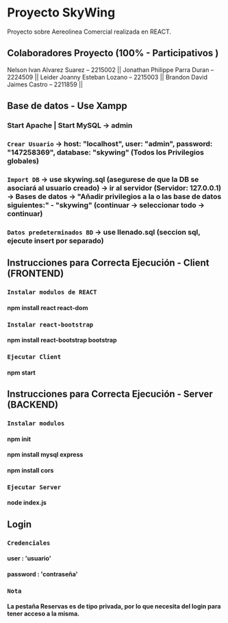 # Proyecto SkyWing
Proyecto sobre Aereolinea Comercial realizada en REACT.

## Colaboradores Proyecto (100% - Participativos )
Nelson Ivan Alvarez Suarez – 2215002 ||
 Jonathan Philippe Parra Duran – 2224509 ||
 Leider Joanny Esteban Lozano – 2215003  ||
 Brandon David Jaimes Castro – 2211859 ||

## Base de datos - Use Xampp

### Start Apache | Start MySQL -> admin 
### `Crear Usuario` -> host: "localhost", user: "admin", password: "147258369", database: "skywing" (Todos los Privilegios globales)
### `Import DB` -> use skywing.sql (asegurese de que la DB se asociará al usuario creado) -> ir al servidor (Servidor: 127.0.0.1) -> Bases de datos -> "Añadir privilegios a la o las base de datos siguientes:" - "skywing" (continuar -> seleccionar todo -> continuar) 
### `Datos predeterminados BD` -> use llenado.sql (seccion sql, ejecute insert por separado)

## Instrucciones para Correcta Ejecución - Client (FRONTEND)


### `Instalar modulos de REACT`
#### npm install react react-dom 
### `Instalar react-bootstrap`
#### npm install react-bootstrap bootstrap
### `Ejecutar Client`
#### npm start

## Instrucciones para Correcta Ejecución - Server (BACKEND)
### `Instalar modulos`
#### npm init
#### npm install mysql express
#### npm install cors
### `Ejecutar Server`
#### node index.js

## Login
### `Credenciales`
#### user : 'usuario'
#### password : 'contraseña'
### `Nota`
#### La pestaña Reservas es de tipo privada, por lo que necesita del login para tener acceso a la misma. 
